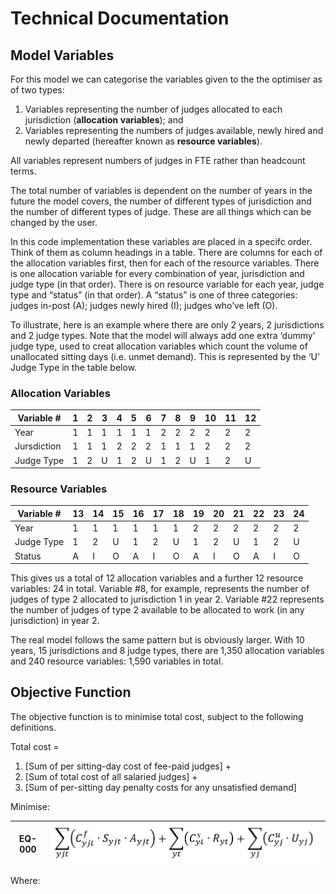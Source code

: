 # Technical Documentation

## Model Variables

For this model we can categorise the variables given to the the optimiser as of 
two types:  
1. Variables representing the number of judges allocated to each jurisdiction 
(**allocation variables**); and  
2. Variables representing the numbers of judges available, newly hired and newly 
departed (hereafter known as **resource variables**).

All variables represent numbers of judges in FTE rather than headcount terms.

The total number of variables is dependent on the number of years in the future 
the model covers, the number of different types of jurisdiction and the number 
of different types of judge. These are all things which can be changed by the user.

In this code implementation these variables are placed in a specifc order. Think 
of them as column headings in a table. There are columns for each of the allocation 
variables first, then for each of the resource variables. There is one allocation 
variable for every combination of year, jurisdiction and judge type (in that 
order). There is on resource variable for each year, judge type and “status” (in 
that order). A “status” is one of three categories: judges in-post (A); judges 
newly hired (I); judges who’ve left (O).

To illustrate, here is an example where there are only 2 years, 2 jurisdictions 
and 2 judge types. Note that the model will always add one extra ‘dummy’ judge 
type, used to creat allocation variables which count the volume of unallocated 
sitting days (i.e. unmet demand). This is represented by the ‘U’ Judge Type in 
the table below.

### Allocation Variables

Variable #  | 1 | 2 | 3 | 4 | 5 | 6 | 7 | 8 | 9 | 10 | 11 | 12 
------------|---|---|---|---|---|---|---|---|---|----|----|----
Year        | 1 | 1 | 1 | 1 | 1 | 1 | 2 | 2 | 2 |  2 |  2 |  2 
Jursdiction | 1 | 1 | 1 | 2 | 2 | 2 | 1 | 1 | 1 |  2 |  2 |  2 
Judge Type  | 1 | 2 | U | 1 | 2 | U | 1 | 2 | U |  1 |  2 |  U 

### Resource Variables

Variable #  | 13 | 14 | 15 | 16 | 17 | 18 | 19 | 20 | 21 | 22 | 23 | 24 
------------|----|----|----|----|----|----|----|----|----|----|----|----
Year        |  1 |  1 |  1 |  1 |  1 |  1 |  2 |  2 |  2 |  2 |  2 |  2 
Judge Type  |  1 |  2 |  U |  1 |  2 |  U |  1 |  2 |  U |  1 |  2 |  U 
Status      |  A |  I |  O |  A |  I |  O |  A |  I |  O |  A |  I |  O 

This gives us a total of 12 allocation variables and a further 12 resource 
variables: 24 in total. Variable #8, for example, represents the number of 
judges of type 2 allocated to jurisdiction 1 in year 2. Variable #22 represents 
the number of judges of type 2 available to be allocated to work (in any 
jurisdiction) in year 2.

The real model follows the same pattern but is obviously larger. With 10 years, 
15 jurisdictions and 8 judge types, there are 1,350 allocation variables and 240 
resource variables: 1,590 variables in total.

## Objective Function

The objective function is to minimise total cost, subject to the following definitions.

Total cost =  
1. [Sum of per sitting-day cost of fee-paid judges] + 
2. [Sum of total cost of all salaried judges] + 
3. [Sum of per-sitting day penalty costs for any unsatisfied demand]

Minimise:

**EQ-000** | ![equation](./images/EQ000.png)
-----------|-------------------------------

Where:



